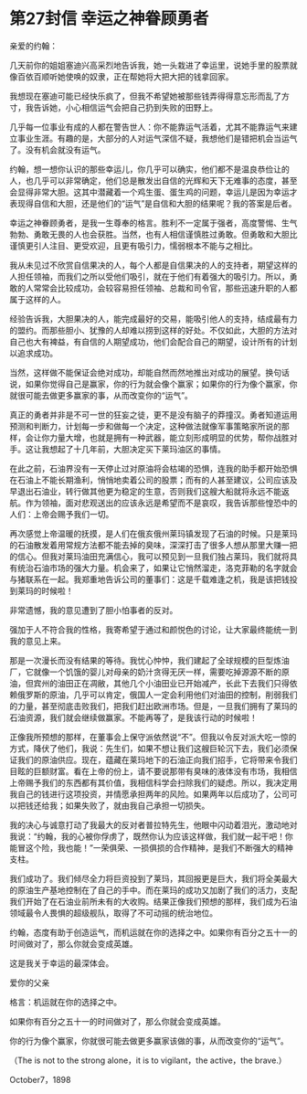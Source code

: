 # 第27封信 幸运之神眷顾勇者

亲爱的约翰：

几天前你的姐姐塞迪兴高采烈地告诉我，她一头栽进了幸运里，说她手里的股票就像百依百顺听她使唤的奴隶，正在帮她将大把大把的钱拿回家。

我想现在塞迪可能已经快乐疯了，但我不希望她被那些钱弄得得意忘形而乱了方寸，我告诉她，小心相信运气会把自己扔到失败的田野上。

几乎每一位事业有成的人都在警告世人：你不能靠运气活着，尤其不能靠运气来建立事业生涯。有趣的是，大部分的人对运气深信不疑，我想他们是错把机会当运气了。没有机会就没有运气。

约翰，想一想你认识的那些幸运儿，你几乎可以确实，他们都不是温良恭俭让的人，也几乎可以非常确定，他们总是散发出自信的光辉和天下无难事的态度，甚至会显得非常大胆。这其中潜藏着一个鸡生蛋、蛋生鸡的问题，幸运儿是因为幸运才表现得自信和大胆，还是他们的“运气”是自信和大胆的结果呢？我的答案是后者。

幸运之神眷顾勇者，是我一生尊奉的格言。胜利不一定属于强者，高度警惕、生气勃勃、勇敢无畏的人也会获胜。当然，也有人相信谨慎胜过勇敢。但勇敢和大胆比谨慎更引人注目、更受欢迎，且更有吸引力，懦弱根本不能与之相比。

我从未见过不欣赏自信果决的人，每个人都是自信果决的人的支持者，期望这样的人担任领袖，而我们之所以受他们吸引，就在于他们有着强大的吸引力。所以，勇敢的人常常会比较成功，会较容易担任领袖、总裁和司令官，那些迅速升职的人都属于这样的人。

经验告诉我，大胆果决的人，能完成最好的交易，能吸引他人的支持，结成最有力的盟约。而那些胆小、犹豫的人却难以捞到这样的好处。不仅如此，大胆的方法对自己也大有裨益，有自信的人期望成功，他们会配合自己的期望，设计所有的计划以追求成功。

当然，这样做不能保证会绝对成功，却能自然而然地推出对成功的展望。换句话说，如果你觉得自己是赢家，你的行为就会像个赢家；如果你的行为像个赢家，你就很可能去做更多赢家的事，从而改变你的“运气”。

真正的勇者并非是不可一世的狂妄之徒，更不是没有脑子的莽撞汉。勇者知道运用预测和判断力，计划每一步和做每一个决定，这种做法就像军事策略家所说的那样，会让你力量大增，也就是拥有一种武器，能立刻形成明显的优势，帮你战胜对手。这让我想起了十几年前，大胆决定买下莱玛油区的事情。

在此之前，石油界没有一天停止过对原油将会枯竭的恐惧，连我的助手都开始恐惧在石油上不能长期渔利，悄悄地卖着公司的股票；而有的人甚至建议，公司应该及早退出石油业，转行做其他更为稳定的生意，否则我们这艘大船就将永远不能返航。作为领袖，面对悲观送出的应该永远是希望而不是哀叹，我告诉那些惶恐中的人们：上帝会赐予我们一切。

再次感觉上帝温暖的抚摸，是人们在俄亥俄州莱玛镇发现了石油的时候。只是莱玛的石油散发着用常规方法都不能去掉的臭味，深深打击了很多人想从那里大赚一把的信心。但我对莱玛油田充满信心，我可以预见到一旦我们独占莱玛，我们就将具有统治石油市场的强大力量。机会来了，如果让它悄然溜走，洛克菲勒的名字就会与猪联系在一起。我郑重地告诉公司的董事们：这是千载难逢之机，我是该把钱投到莱玛的时候啦！

非常遗憾，我的意见遭到了胆小怕事者的反对。

强加于人不符合我的性格，我寄希望于通过和颜悦色的讨论，让大家最终能统一到我的意见上来。

那是一次漫长而没有结果的等待。我忧心忡忡，我们建起了全球规模的巨型炼油厂，它就像一个饥饿的婴儿对母亲的奶汁贪得无厌一样，需要吃掉源源不断的原油，但宾州的油田正在凋敝，其他几个小油田业已开始减产，长此下去我们只得依赖俄罗斯的原油，几乎可以肯定，俄国人一定会利用他们对油田的控制，削弱我们的力量，甚至彻底击败我们，把我们赶出欧洲市场。但是，一旦我们拥有了莱玛的石油资源，我们就会继续做赢家。不能再等了，是我该行动的时候啦！

正像我所预想的那样，在董事会上保守派依然说“不”。但我以令反对派大吃一惊的方式，降伏了他们，我说：先生们，如果不想让我们这艘巨轮沉下去，我们必须保证我们的原油供应。现在，蕴藏在莱玛地下的石油正向我们招手，它将带来令我们目眩的巨额财富。看在上帝的份上，请不要说那带有臭味的液体没有市场，我相信上帝赐予我们的东西都有其价值，我相信科学会扫除我们的疑虑。所以，我决定用我自己的钱进行这项投资，并情愿承担两年的风险。如果两年以后成功了，公司可以把钱还给我；如果失败了，就由我自己承担一切损失。

我的决心与诚意打动了我最大的反对者普拉特先生，他眼中闪动着泪光，激动地对我说：“约翰，我的心被你俘虏了，既然你认为应该这样做，我们就一起干吧！你能冒这个险，我也能！”一荣俱荣、一损俱损的合作精神，是我们不断强大的精神支柱。

我们成功了。我们倾尽全力将巨资投到了莱玛，其回报更是巨大，我们将全美最大的原油生产基地控制在了自己的手中。而在莱玛的成功又加剧了我们的活力，支配我们开始了在石油业前所未有的大收购。结果正像我们预想的那样，我们成为石油领域最令人畏惧的超级舰队，取得了不可动摇的统治地位。

约翰，态度有助于创造运气，而机运就在你的选择之中。如果你有百分之五十一的时间做对了，那么你就会变成英雄。

这是我关于幸运的最深体会。

爱你的父亲

格言：机运就在你的选择之中。

如果你有百分之五十一的时间做对了，那么你就会变成英雄。

你的行为像个赢家，你就很可能去做更多赢家该做的事，从而改变你的“运气”。

（The is not to the strong alone，it is to vigilant，the active，the brave.）

October7，1898